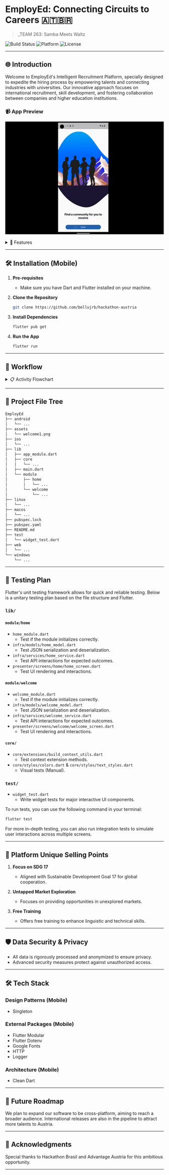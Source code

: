 # EmployEd: Connecting Circuits to Careers 🇦🇹🇧🇷

> _TEAM 263: Samba Meets Waltz

![Build Status](https://img.shields.io/badge/Build-Passing-brightgreen)
![Platform](https://img.shields.io/badge/Platform-Mobile-blue)
![License](https://img.shields.io/badge/License-MIT-green)

---

## 🌐 Introduction

Welcome to EmployEd's Intelligent Recruitment Platform, specially designed to expedite the hiring process by empowering talents and connecting industries with universities. Our innovative approach focuses on international recruitment, skill development, and fostering collaboration between companies and higher education institutions.

### 📹 App Preview 

[![Preview the App](assets/readme/prototype1.png)](https://www.youtube.com/shorts/JuuGVvMb2jA)

<details>
<summary>🌟 Features</summary>

### 🔹 Automatic Europass Resume Converter
Automatically convert your resumes into the Europass format through integration with platforms like LinkedIn.

### 🔹 Skill Compatibility Analyzer
Evaluate your skills against available job openings and receive a report on areas for improvement.

### 🔹 Training Trails for Different Levels
Free training modules to boost your language skills and give you a competitive edge in the job market.

</details>

---

## 🛠 Installation (Mobile)

1. **Pre-requisites**
    - Make sure you have Dart and Flutter installed on your machine.

2. **Clone the Repository**

    ```bash
    git clone https://github.com/bellujrb/hackathon-austria
    ```

3. **Install Dependencies**

    ```bash
    flutter pub get
    ```

4. **Run the App**

    ```bash
    flutter run
    ```

---

## 🔄 Workflow

<details>
<summary>📋 Activity Flowchart</summary>

The system features integrate into a workflow that allows companies to forecast growth and actively participate in talent formation. 

1. **User Registration**
    - Both talents and companies register on the platform.
  
2. **Europass Resume Creation**
    - Import resumes from platforms like LinkedIn.
  
3. **Skill Compatibility Analysis**
    - Use the Skill Compatibility Analyzer for skill assessment.
  
4. **Training and Improvement**
    - Access Training Trails to enhance skills.
  
5. **Company Collaboration**
    - Companies can search for talents based on specific needs.

</details>

---

## 📂 Project File Tree

```
EmployEd
├── android
│   └── ...
├── assets
│   └── welcome1.png
├── ios
│   └── ...
├── lib
│   ├── app_module.dart
│   ├── core
│   │   └── ...
│   ├── main.dart
│   └── module
│       ├── home
│       │   └── ...
│       └── welcome
│           └── ...
├── linux
│   └── ...
├── macos
│   └── ...
├── pubspec.lock
├── pubspec.yaml
├── README.md
├── test
│   └── widget_test.dart
├── web
│   └── ...
└── windows
    └── ...
```

---

## 🧪 Testing Plan

Flutter's unit testing framework allows for quick and reliable testing. Below is a unitary testing plan based on the file structure and Flutter.

### `lib/`

#### `module/home`

- `home_module.dart`
    - Test if the module initializes correctly.
- `infra/models/home_model.dart`
    - Test JSON serialization and deserialization.
- `infra/services/home_service.dart`
    - Test API interactions for expected outcomes.
- `presenter/screens/home/home_screen.dart`
    - Test UI rendering and interactions.
  
#### `module/welcome`

- `welcome_module.dart`
    - Test if the module initializes correctly.
- `infra/models/welcome_model.dart`
    - Test JSON serialization and deserialization.
- `infra/services/welcome_service.dart`
    - Test API interactions for expected outcomes.
- `presenter/screens/welcome/welcome_screen.dart`
    - Test UI rendering and interactions.

#### `core/`

- `core/extensions/build_context_utils.dart`
    - Test context extension methods.
- `core/styles/colors.dart` & `core/styles/text_styles.dart`
    - Visual tests (Manual).

### `test/`

- `widget_test.dart`
    - Write widget tests for major interactive UI components.

To run tests, you can use the following command in your terminal:

```bash
flutter test
```

For more in-depth testing, you can also run integration tests to simulate user interactions across multiple screens.

---

## 💎 Platform Unique Selling Points

1. **Focus on SDG 17**
    - Aligned with Sustainable Development Goal 17 for global cooperation.

2. **Untapped Market Exploration**
    - Focuses on providing opportunities in unexplored markets.

3. **Free Training**
    - Offers free training to enhance linguistic and technical skills.

---

## 🛡 Data Security & Privacy

- All data is rigorously processed and anonymized to ensure privacy.
- Advanced security measures protect against unauthorized access.

---

## 🛠 Tech Stack

### Design Patterns (Mobile)
- Singleton

### External Packages (Mobile)
- Flutter Modular
- Flutter Dotenv
- Google Fonts
- HTTP
- Logger

### Architecture (Mobile)
- Clean Dart

---

## 🌈 Future Roadmap

We plan to expand our software to be cross-platform, aiming to reach a broader audience. International releases are also in the pipeline to attract more talents to Austria.

---

## 🙏 Acknowledgments

Special thanks to Hackathon Brasil and Advantage Austria for this ambitious opportunity.

---
